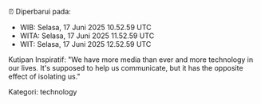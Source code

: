 ⏰ Diperbarui pada:
- WIB: Selasa, 17 Juni 2025 10.52.59 UTC
- WITA: Selasa, 17 Juni 2025 11.52.59 UTC
- WIT: Selasa, 17 Juni 2025 12.52.59 UTC

Kutipan Inspiratif:
"We have more media than ever and more technology in our lives. It's supposed to help us communicate, but it has the opposite effect of isolating us."


Kategori: technology

